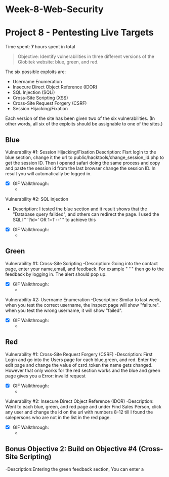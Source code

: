 # Week-8-Web-Security

# Project 8 - Pentesting Live Targets

Time spent: **7** hours spent in total

> Objective: Identify vulnerabilities in three different versions of the Globitek website: blue, green, and red.

The six possible exploits are:
* Username Enumeration
* Insecure Direct Object Reference (IDOR)
* SQL Injection (SQLi)
* Cross-Site Scripting (XSS)
* Cross-Site Request Forgery (CSRF)
* Session Hijacking/Fixation

Each version of the site has been given two of the six vulnerabilities. (In other words, all six of the exploits should be assignable to one of the sites.)

## Blue

Vulnerability #1:  Session Hijacking/Fixation
Description: Fisrt login to the blue section, change it the url to public/hacktools/change_session_id.php to get the session ID. Then i opened safari doing the same process and copy and paste the session id from the last browser change the session ID. In result you will automatically be logged in.
- [x] GIF Walkthrough: 
     - <img src='BlueSessionHijackingFixation.gif' title='XSS' width='' alt='' />




Vulnerability #2: SQL injection
- Description: I tested the blue section and it result shows that the "Database query failded", and others can redirect the page.  I used the SQLI " '?id=' OR 1=1'--' " to achieve this
- [x] GIF Walkthrough: 
     - <img src='Blue SQL Injection.gif' title='XSS' width='' alt='' />


## Green

Vulnerability #1: Cross-Site Scripting
-Description: Going into the contact page, enter your name,email, and feedback. For example " '<script>alert('Omar found the XSS!')</script>'" then go to the feedback by logging in. The alert should pop up.
- [x] GIF Walkthrough: 
     - <img src='Green Cross Site Scripting.gif' title='XSS' width='' alt='' />


Vulnerability #2: Username Enumeration
-Description: Similar to last week, when you test the correct username, the inspect page will show "failture". when you test the wrong username, it will show "failed".
- [x] GIF Walkthrough: 
     - <img src='Green User Enumeration.gif' title='XSS' width='' alt='' />


## Red

Vulnerability #1: Cross-Site Request Forgery (CSRF)
-Description: First Login and go into the Users page for each blue,green, and red. Enter the edit page and change the value of csrd_token the name gets changed. However that only works for the red section works and the blue and green page gives you a Error: invalid request
- [x] GIF Walkthrough: 
     - <img src='Red CSRSF.gif' title='XSS' width='' alt='' />


Vulnerability #2: Insecure Direct Object Reference (IDOR)
-Description: Went to each blue, green, and red page and under Find Sales Person, click any user and change the id on the url with numbers 8-12 till I found the salepersons who are not in the list in the red page.
- [x] GIF Walkthrough: 
     - <img src='Red IDOR.gif' title='XSS' width='' alt='' />


## Bonus Objective 2: Build on Objective #4 (Cross-Site Scripting)
-Description:Entering the green feedback section, You can enter a <script>document.location="https://www.facebook.com"</script> and when you go back to the feedback page, it will should direct you to facebook page.
- [x] GIF Walkthrough: 
     - <img src='Bonus Objective 2.gif' title='XSS' width='' alt='' />


## Notes

Describe any challenges encountered while doing the work
